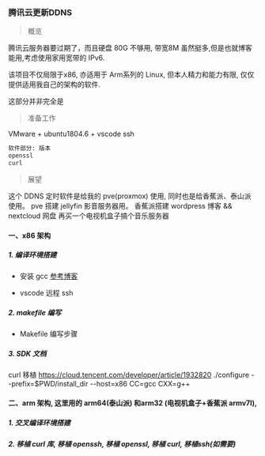 ### 腾讯云更新DDNS

> 概览

 腾讯云服务器要过期了，而且硬盘 80G 不够用, 带宽8M 虽然挺多,但是也就博客能用,考虑使用家用宽带的 IPv6.

 该项目不仅局限于x86, 亦适用于 Arm系列的 Linux, 但本人精力和能力有限, 仅仅提供适用我自己的架构的软件.

这部分并非完全是

> 准备工作


VMware + ubuntu1804.6 + vscode ssh
```bash
软件部分: 版本
openssl
curl


```


> 展望

这个 DDNS 定时软件是给我的 pve(proxmox) 使用,
同时也是给香蕉派、泰山派使用。
pve 搭建 jellyfin 影音服务器用。
香蕉派搭建 wordpress 博客 && nextcloud 网盘
再买一个电视机盒子搞个音乐服务器




#### 一、x86 架构

##### 1. 编译环境搭建

- 安装 gcc  [参考博客](https://blog.csdn.net/qq_39366020/article/details/106434094)





- vscode 远程 ssh



##### 2. makefile 编写

- Makefile 编写步骤


##### 3. SDK 文档

curl 移植 https://cloud.tencent.com/developer/article/1932820
./configure --prefix=$PWD/install_dir --host=x86 CC=gcc CXX=g++


#### 二、arm 架构, 这里用的 arm64(泰山派) 和arm32 (电视机盒子+香蕉派 armv7l),

##### 1. 交叉编译环境搭建


##### 2. 移植 curl 库, 移植 openssh, 移植 openssl, 移植 curl, 移植ssh(如需要)

